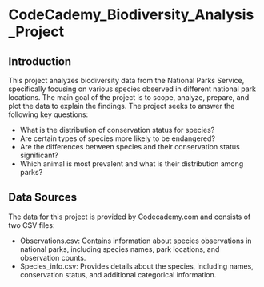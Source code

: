 # CodeCademy_Biodiversity_Analysis_Project

  <h2>Introduction</h2>
  <p>This project analyzes biodiversity data from the National Parks Service, specifically focusing on various species observed in different national park locations. The main goal of the project is to scope, analyze, prepare, and plot the data to explain the findings. The project seeks to answer the following key questions:</p>
  <ul>
    <li>What is the distribution of conservation status for species?</li>
    <li>Are certain types of species more likely to be endangered?</li>
    <li>Are the differences between species and their conservation status significant?</li>
    <li>Which animal is most prevalent and what is their distribution among parks?</li>
  </ul>
  <h2>Data Sources</h2>
  <p>The data for this project is provided by Codecademy.com and consists of two CSV files:</p>
  <ul>
    <li>Observations.csv: Contains information about species observations in national parks, including species names, park locations, and observation counts.</li>
    <li>Species_info.csv: Provides details about the species, including names, conservation status, and additional categorical information.</li>
  </ul>
 
